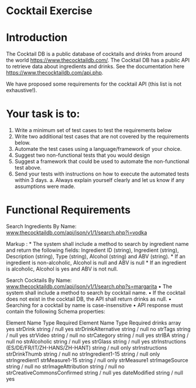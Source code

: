 # Cocktail Exercise

# Introduction 

The Cocktail DB is a public database of cocktails and drinks from around the world https://www.thecocktaildb.com/. 
The Cocktail DB has a public API to retrieve data about ingredients and drinks. See the documentation here https://www.thecocktaildb.com/api.php.

We have proposed some requirements for the cocktail API (this list is not exhaustive!).

# Your task is to:
1.	Write a minimum set of test cases to test the requirements below
2.	Write two additional test cases that are not covered by the requirements below.
3.	Automate the test cases using a language/framework of your choice.
4.	Suggest two non-functional tests that you would design
5.	Suggest a framework that could be used to automate the non-functional test above.
6.	Send your tests with instructions on how to execute the automated tests within 3 days.
a.	Always explain yourself clearly and let us know if any assumptions were made.

# Functional Requirements
Search Ingredients By Name: www.thecocktaildb.com/api/json/v1/1/search.php?i=vodka

Markup : * The system shall include a method to search by ingredient name and return the following fields: Ingredient ID (string), Ingredient (string), Description (string), Type (string), Alcohol (string) and ABV (string). 
          * If an ingredient is non-alcoholic, Alcohol is null and ABV is null
          * If an ingredient is alcoholic, Alcohol is yes and ABV is not null. 

Search Cocktails By Name: www.thecocktaildb.com/api/json/v1/1/search.php?s=margarita
•	The system shall include a method to search by cocktail name. 
•	If the cocktail does not exist in the cocktail DB, the API shall return drinks as null. 
•	Searching for a cocktail by name is case-insensitive
•	 API response must contain the following Schema properties:

Element Name	Type	Required
Element Name	Type	Required
drinks	array	yes
strDrink	string / null	yes
strDrinkAlternative	string / null	no
strTags	string / null	yes
strVideo	string / null	no
strCategory	string / null	yes
strIBA	string / null	no
strAlcoholic	string / null	yes
strGlass	string / null	yes
strInstructions (ES/DE/FR/IT/ZH-HANS/ZH-HANT)	string / null	only strInstructions
strDrinkThumb	string / null	no
strIngredient1-15	string / null	only strIngredient1
strMeasure1-15	string / null	only strMeasure1
strImageSource	string / null	no
strImageAttribution	string / null	no
strCreativeCommonsConfirmed	string / null	yes
dateModified	string / null	yes
